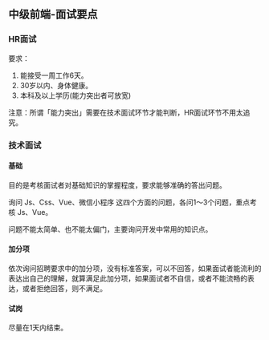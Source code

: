 ## 中级前端-面试要点

### HR面试

要求：

1. 能接受一周工作6天。
2. 30岁以内、身体健康。
3. 本科及以上学历(能力突出者可放宽)

注意：所谓「能力突出」需要在技术面试环节才能判断，HR面试环节不用太追究。


### 技术面试

#### 基础

目的是考核面试者对基础知识的掌握程度，要求能够准确的答出问题。

询问 Js、Css、Vue、微信小程序 这四个方面的问题，各问1～3个问题，重点考核 Js、Vue。

问题不能太简单、也不能太偏门，主要询问开发中常用的知识点。


#### 加分项

依次询问招聘要求中的加分项，没有标准答案，可以不回答，如果面试者能流利的表达出自己的理解，就算满足此加分项，如果面试者不自信，或者不能流畅的表达，或者拒绝回答，则不满足。


#### 试岗

尽量在1天内结束。

